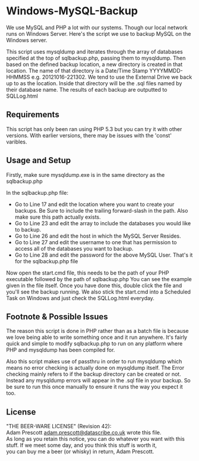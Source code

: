 Windows-MySQL-Backup
====================

We use MySQL and PHP a lot with our systems. Though our local network runs on Windows Server. Here's the script we use to backup MySQL on the Windows server.

This script uses mysqldump and iterates through the array of databases specified at the top of sqlbackup.php, passing them to mysqldump.
Then based on the defined backup location, a new directory is created in that location. The name of that directory is a Date/Time Stamp YYYYMMDD-HHMMSS e.g.
20121016-221302. We tend to use the External Drive we back up to as the location.
Inside that directory will be the .sql files named by their database name.
The results of each backup are outputted to SQLLog.html

Requirements
------------
This script has only been ran using PHP 5.3 but you can try it with other versions. With earlier versions, there may be issues with the 'const' varibles.

Usage and Setup
---------------
Firstly, make sure mysqldump.exe is in the same directory as the sqlbackup.php

In the sqlbackup.php file:
* Go to Line 17 and edit the location where you want to create your backups. Be Sure to include the trailing forward-slash in the path.
  Also make sure this path actually exists.
* Go to Line 23 and edit the array to include the databases you would like to backup.
* Go to Line 26 and edit the host in which the MySQL Server Resides.
* Go to Line 27 and edit the username to one that has permission to access all of the databases you want to backup.
* Go to Line 28 and edit the password for the above MySQL User.
That's it for the sqlbackup.php file

Now open the start.cmd file, this needs to be the path of your PHP executable followed by the path of sqlbackup.php
You can see the example given in the file itself. Once you have done this, double click the file and you'll see the backup running.
We also stick the start.cmd into a Scheduled Task on Windows and just check the SQLLog.html everyday.

Footnote & Possible Issues
--------------------------
The reason this script is done in PHP rather than as a batch file is because we love being able to write something once and it run anywhere.
It's fairly quick and simple to modify sqlbackup.php to run on any platform where PHP and mysqldump has been compiled for.

Also this script makes use of passthru in order to run mysqldump which means no error checking is actually done on mysqldump itself.
The Error checking mainly refers to if the backup directory can be created or not.
Instead any mysqldump errors will appear in the .sql file in your backup. So be sure to run this once manually to ensure it runs the way you
expect it too.

License
-------
 "THE BEER-WARE LICENSE" (Revision 42):  
 Adam Prescott <adam.prescott@datascribe.co.uk> wrote this file.  
 As long as you retain this notice, you can do whatever you want with this  
 stuff. If we meet some day, and you think this stuff is worth it,   
 you can buy me a beer (or whisky) in return, Adam Prescott.